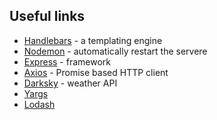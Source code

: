 ## Useful links

- [Handlebars](https://handlebarsjs.com/) - a templating engine
- [Nodemon](https://nodemon.io/) - automatically restart the servere
- [Express](https://expressjs.com/) - framework
- [Axios](https://www.npmjs.com/package/axios) - Promise based HTTP client
- [Darksky](https://darksky.net/dev) - weather API
- [Yargs](https://www.npmjs.com/package/yargs)
- [Lodash](https://www.npmjs.com/package/lodash)
